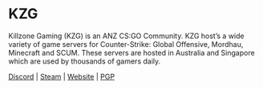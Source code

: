 # KZG

Killzone Gaming (KZG) is an ANZ CS:GO Community. KZG host’s a wide variety of game servers for Counter-Strike: Global Offensive, Mordhau, Minecraft and SCUM. These servers are hosted in Australia and Singapore which are used by thousands of gamers daily.

[Discord](https://kzg.gg/Discord) | [Steam](https://kzg.gg/steam) | [Website](Website) | [PGP](https://raw.githubusercontent.com/KillzoneGaming/.github/main/Killzone%20Gaming_0x7BCF7A5D_public.asc)
